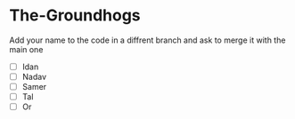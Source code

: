 # The-Groundhogs

Add your name to the code in a diffrent branch and ask to merge it with the main one

- [ ] Idan
- [ ] Nadav
- [ ] Samer
- [ ] Tal
- [ ] Or
